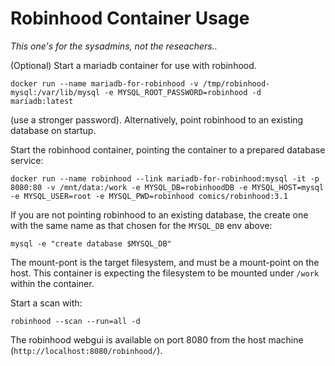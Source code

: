 # Robinhood Container Usage


*This one's for the sysadmins, not the reseachers..*




(Optional) Start a mariadb container for use with robinhood.

```
docker run --name mariadb-for-robinhood -v /tmp/robinhood-mysql:/var/lib/mysql -e MYSQL_ROOT_PASSWORD=robinhood -d mariadb:latest
```

(use a stronger password). Alternatively, point robinhood to an existing database on startup.


Start the robinhood container, pointing the container to a prepared database service:

```
docker run --name robinhood --link mariadb-for-robinhood:mysql -it -p 8080:80 -v /mnt/data:/work -e MYSQL_DB=robinhoodDB -e MYSQL_HOST=mysql -e MYSQL_USER=root -e MYSQL_PWD=robinhood comics/robinhood:3.1
```

If you are not pointing robinhood to an existing database, the create one with the same name as that chosen for the ```MYSQL_DB``` env above:

```
mysql -e "create database $MYSQL_DB"
```

The mount-pont is the target filesystem, and must be a mount-point on the host. This container is expecting the filesystem to be mounted under ```/work```
within the container.

Start a scan with:

```
robinhood --scan --run=all -d
```

The robinhood webgui is available on port 8080 from the host machine (```http://localhost:8080/robinhood/```).
